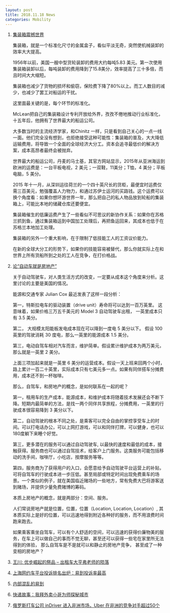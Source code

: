```yaml
---
layout: post
title: 2018.11.18 News
categories: Mobility
---
```


1. [集装箱震撼世界](https://www.huxiu.com/article/272034.html)

    集装箱，就是一个标准化尺寸的金属盒子，看似平淡无奇，突然使机械装卸的效率大大提高。

    1956年以前，美国一艘中型货轮装卸的费用大约每吨5.83 美元。第一次使用集装箱装卸以后，每吨装卸的费用降到了15.8美分，效率提高了三十多倍，而且时间大大缩短。

    集装箱也减少了货物的损坏和偷窃，保险费下降了80%以上。而工人数目的减少，也减少了罢工对船运的干扰。

    这里面最关键的是，每个环节的标准化。

    McLean把自己的集装箱设计专利开放给外界，孜孜不倦地推动行业标准化，十五年后，他拥有了世界最大的船运公司。

    大多数当时的主流经济学家，和Chinitz 一样，只是看到自己关心的一点一线一面。他们完全没有想到，也拒绝接受这种可能性：集装箱的普及，大大降低运输费用，将导致一个全面的全球经济大分工。资本会追寻最低价的解决方案，成本高昂者最终会被抛弃。

    世界最大的船运公司，丹麦的马士基，其官方网站显示，2015年从亚洲海运到欧洲的运费是：一台平板电视，2 美元；一双鞋，11美分；T恤，4 美分；平板电脑，5 美分。

    2015 年十一月，从深圳运往荷兰的一个四十英尺长的货柜，最便宜时运费仅需三百美元，勉强覆盖人力物力，和通过苏伊士运河的买路钱。这个运费可以换个角度看：如果你想环游世界一年，那么把自己的私人物品放到轮船的集装箱上，可能比本地的储藏仓库还要便宜。

    集装箱催生的低廉运费产生了一些看似不可思议的新协作关系：如果你在苏格兰抓到鱼，通过集装箱运到中国加工处理后，再把鱼运回来，其成本也低于在苏格兰本地加工处理。

    集装箱的另外一个重大影响，在于限制了低技能工人的工资议价能力。

    在新的全球大分工的形势下，如果你的技能容易被替代，那么你就实际上在和世界上所有货船所到之处的工人在竞争，在打价格战。

2. [论“自动车就是房地产”](https://www.huxiu.com/article/272055.html)

    关于自动驾驶车，对人类生活方式的改变，一定要从成本这个角度来分析。这里讨论的主要是美国的情况。

    能源和交通专家 Julian Cox 最近发表了这样一段分析：

    第一，特斯拉电车的驱动装置（drive unit）寿命将可以达到一百万英里。 这意味着，如果价格三万五千美元的 Model 3 自动驾驶车出租， 一英里成本只有 3.5 美分。

    第二， 大规模太阳能板发电成本现在可以降到一度电 5 美分以下。 假设 100 英里的驾驶消耗 30 度电，那么一英里的能源成本 1.5 美分。

    第三，电动自驾车相对汽车而言，维护简单。假设累计维护成本为两万美元，那么就是一英里 2 美分。

    上面三项加起来就是一英里 6 美分的运营成本。假设一天上班来回两个小时，路上累计一百二十英里，实际成本只有七美元多一点。如果有同伴搭车分摊费用，成本还不到一杯咖啡。

    那么，自驾车，和房地产的概念，是如何联系在一起的呢？

    第一，租用车的生产成本，能源成本，和维护成本将随着技术发展还会不断下降。短期内最简单的方法，是找一两个同伴共享旅程，分摊费用，一英里的行驶成本很容易降到 3 美分以下。

    第二，自动驾驶的根本不同之处，是乘客可以完全自由的掌控享受车上的时间。可以打电话办公，可以上网打游戏，可以和同伴打牌，可以健身，也可以 180度躺下来睡个好觉。

    第三，更多潜在的服务可以通过自动驾驶车, 以最快的速度和最低的成本，接触获得。服务商也可以通过自驾技术，给客户上门服务。这类服务可能包括移动的洗手间，咖啡厅，小吃店，按摩服务等等。

    第四，服务商为了获得用户的入口，会愿意给予自动驾驶平台运营上的补贴，可将自驾车的行驶成本进一步压低。甚至局部或特定时间出现免费乘车的场景。一个类似的例子，就在美国临近赌场的一些地方，常有免费大巴将游客送到赌场，并提供少量免费赌博的筹码。

    本质上房地产的概念，就是两部分：空间、服务。

    人们常说房地产就是位置，位置，位置（Location, Location, Location）, 其本质实际上是好的位置，可以迅速地得到附近各种好的服务，而不用浪费时间跑来跑去。

    如果乘客乘坐自驾车，可以有个人舒适的空间，可以迅速的获得价廉物美的服务，在车上可以做自己的事而不觉无聊，甚至还可以获得一些宅在家里所无法得到的体验， 那么自驾车是不是就可以和静止的房地产竞争， 甚至成了一种变相的房地产？

3. [王川: 优步崛起的祭品 – 出租车大亨弗老师的陨落](https://mp.weixin.qq.com/s?__biz=MzA3MzE5MjM2Mw==&mid=222007747&idx=1&sn=b38c9e2c6d7df598ccaf45d919bf2e1b&scene=21#wechat_redirect)

4. [上海网约车平台投诉排名出炉：易到投诉率最高](https://www.huxiu.com/article/272130.html)

5. [内部混乱的易到](https://www.huxiu.com/article/272139.html)

6. [快递故事：我拜外卖小哥为师探秘城市](https://www.huxiu.com/article/271723.html)

7. [俄罗斯打车公司 inDriver 进入非洲市场，Uber 在非洲的竞争对手超过50个](https://36kr.com/p/5162357.html)